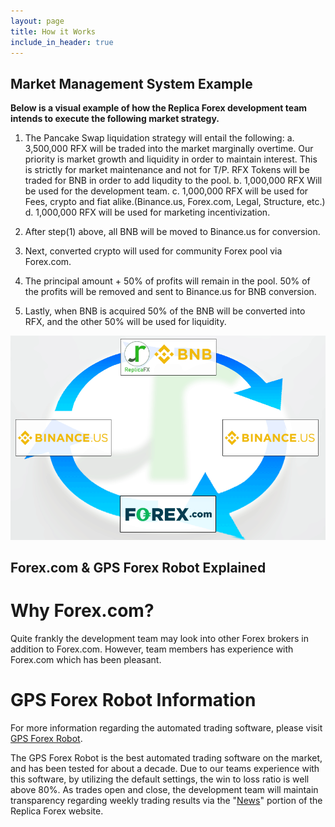```yaml
---
layout: page
title: How it Works
include_in_header: true
---
```


## Market Management System Example

**Below is a visual example of how the Replica Forex development team intends to execute the following market strategy.**

1. The Pancake Swap liquidation strategy will entail the following:
    a. 3,500,000 RFX will be traded into the market marginally overtime. Our priority is market growth and liquidity in order to maintain interest. This is strictly for market maintenance and not for T/P. RFX Tokens will be traded for BNB in order to add liqudity to the pool. 
    b. 1,000,000 RFX Will be used for the development team. 
    c. 1,000,000 RFX will be used for Fees, crypto and fiat alike.(Binance.us, Forex.com, Legal, Structure, etc.)
    d. 1,000,000 RFX will be used for marketing incentivization. 

2. After step(1) above, all BNB will be moved to Binance.us for conversion.
3. Next, converted crypto will used for community Forex pool via Forex.com. 
4. The principal amount + 50% of profits will remain in the pool. 50% of the profits will be removed and sent to Binance.us for BNB conversion.
5. Lastly, when BNB is acquired 50% of the BNB will be converted into RFX, and the other 50% will be used for liquidity.

![](../assets/RFX_graphic(2).png)

## Forex.com & GPS Forex Robot Explained

# Why Forex.com?

Quite frankly the development team may look into other Forex brokers in addition to Forex.com. However, team members has experience with Forex.com which has been pleasant. 

# GPS Forex Robot Information

For more information regarding the automated trading software, please visit [GPS Forex Robot](https://gpsforexrobot.com/).

The GPS Forex Robot is the best automated trading software on the market, and has been tested for about a decade. Due to our teams experience with this software, by utilizing the default settings, the win to loss ratio is well above 80%. As trades open and close, the development team will maintain transparency regarding weekly trading results via the "[News]()" portion of the Replica Forex website. 

